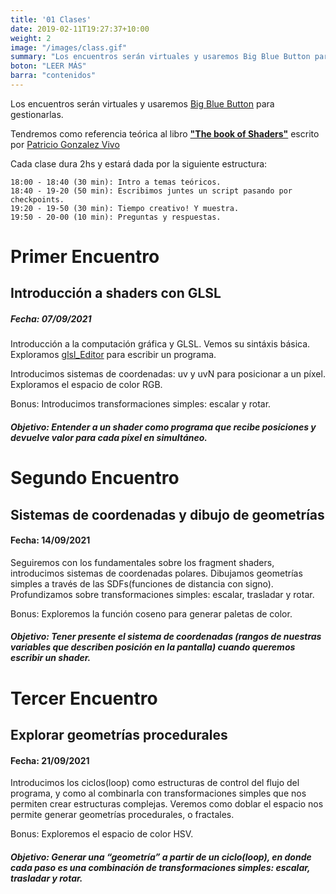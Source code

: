 ```yaml
---
title: '01 Clases'
date: 2019-02-11T19:27:37+10:00
weight: 2
image: "/images/class.gif"
summary: "Los encuentros serán virtuales y usaremos Big Blue Button para gestionarlas. Tendremos como referencia teórica al libro \"The book of Shaders\" escrito por Patricio Gonzalez Vivo. Cada clase dura 2hs y estará dada por la siguiente estruc"
boton: "LEER MÁS"
barra: "contenidos"
---
```


Los encuentros serán virtuales y usaremos [Big Blue Button](https://bigbluebutton.org/) para gestionarlas.

Tendremos como referencia teórica al libro [**"The book of Shaders"**](https://thebookofshaders.com/) escrito por [Patricio Gonzalez Vivo](http://patriciogonzalezvivo.com/)

Cada clase dura 2hs y estará dada por la siguiente estructura:

```
18:00 - 18:40 (30 min): Intro a temas teóricos.
18:40 - 19-20 (50 min): Escribimos juntes un script pasando por checkpoints.
19:20 - 19-50 (30 min): Tiempo creativo! Y muestra.
19:50 - 20-00 (10 min): Preguntas y respuestas.

```


# **Primer Encuentro** 
## Introducción a shaders con GLSL
##### Fecha: 07/09/2021

Introducción a la computación gráfica y GLSL. Vemos su sintáxis básica. Exploramos [glsl_Editor](https://thebookofshaders.com/edit.php) para escribir un programa.

Introducimos sistemas de coordenadas: uv y uvN para posicionar a un píxel. Exploramos el espacio de color RGB.

Bonus: Introducimos transformaciones simples: escalar y rotar.

##### Objetivo: Entender a un shader como programa que recibe posiciones y devuelve valor para cada píxel en simultáneo.

# **Segundo Encuentro** 
## Sistemas de coordenadas y dibujo de geometrías
#### Fecha: 14/09/2021

Seguiremos con los fundamentales sobre los fragment shaders, introducimos sistemas de coordenadas polares. Dibujamos geometrías simples a través de las SDFs(funciones de distancia con signo).
Profundizamos sobre transformaciones simples: escalar, trasladar y rotar.

Bonus: Exploremos la función coseno para generar paletas de color.

#####  Objetivo:  Tener presente el sistema de coordenadas (rangos de nuestras variables que describen posición en la pantalla) cuando queremos escribir un shader. 


# **Tercer  Encuentro** 
## Explorar geometrías procedurales
#### Fecha: 21/09/2021

Introducimos los ciclos(loop) como estructuras de control del flujo del programa, y como al combinarla con transformaciones simples que nos permiten crear estructuras complejas.
Veremos como doblar el espacio nos permite generar geometrías procedurales, o fractales.

Bonus: Exploremos el espacio de color HSV.

##### Objetivo:  Generar una “geometría” a partir de un ciclo(loop), en donde cada paso es una combinación  de transformaciones simples: escalar, trasladar y rotar.

